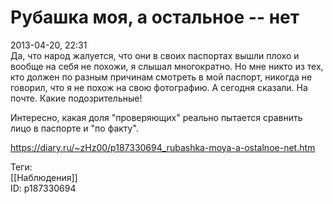 Рубашка моя, а остальное -- нет
================================

   
 2013-04-20, 22:31   
  Да, что народ жалуется, что они в своих паспортах вышли плохо и вообще на себя не похожи, я слышал многократно. Но мне никто из тех, кто должен по разным причинам смотреть в мой паспорт, никогда не говорил, что я не похож на свою фотографию. А сегодня сказали. На почте. Какие подозрительные!   
   
 Интересно, какая доля "проверяющих" реально пытается сравнить лицо в паспорте и "по факту".   
    
 <https://diary.ru/~zHz00/p187330694_rubashka-moya-a-ostalnoe-net.htm>   
   
 Теги:   
 [[Наблюдения]]   
 ID: p187330694